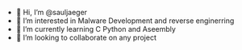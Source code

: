 - 👋 Hi, I’m @sauljaeger 
- 👀 I’m interested in Malware Development and reverse enginerring
- 🌱 I’m currently learning C Python and Aseembly
- 💞️ I’m looking to collaborate on any project


<!---
sauljaeger/sauljaeger is a ✨ special ✨ repository because its `README.md` (this file) appears on your GitHub profile.
You can click the Preview link to take a look at your changes.
--->

